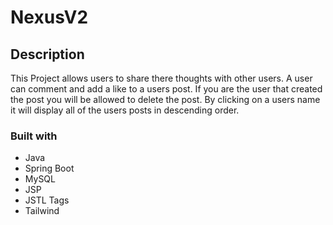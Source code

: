 # NexusV2

## Description

This Project allows users to share there thoughts with other users. A user can comment and add a like to a users post. If you are the user that created the post you will be allowed to delete the post. By clicking on a users name it will display all of the users posts in descending order.

### Built with

- Java
- Spring Boot
- MySQL
- JSP
- JSTL Tags
- Tailwind
